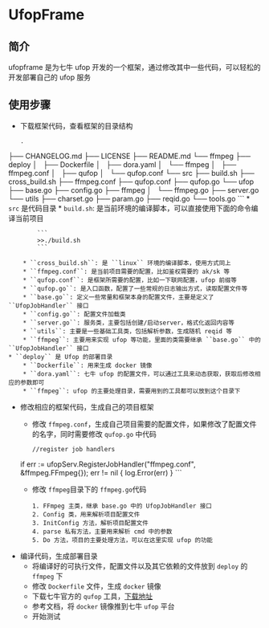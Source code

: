 # UfopFrame

## 简介
ufopframe 是为七牛 ufop 开发的一个框架，通过修改其中一些代码，可以轻松的开发部署自己的 ufop 服务

## 使用步骤
* 下载框架代码，查看框架的目录结构
	
	```
	.
├── CHANGELOG.md
├── LICENSE
├── README.md
└── ffmpeg
    ├── deploy
    │   ├── Dockerfile
    │   ├── dora.yaml
    │   └── ffmpeg
    │       ├── ffmpeg.conf
    │       ├── qufop
    │       └── qufop.conf
    └── src
        ├── build.sh
        ├── cross_build.sh
        ├── ffmpeg.conf
        ├── qufop.conf
        ├── qufop.go
        └── ufop
            ├── base.go
            ├── config.go
            ├── ffmpeg
            │   └── ffmpeg.go
            ├── server.go
            └── utils
                ├── charset.go
                ├── param.go
                ├── reqid.go
                └── tools.go
	```
	* ``src`` 是代码目录
		* ``build.sh``: 是当前环境的编译脚本，可以直接使用下面的命令编译当前项目
		
			```
			>>./build.sh
			```
			 
		* ``cross_build.sh``: 是 ``linux`` 环境的编译脚本，使用方式同上
		* ``ffmpeg.conf``: 是当前项目需要的配置，比如鉴权需要的 ak/sk 等
		* ``qufop.conf``: 是框架所需要的配置，比如一下联网配置，ufop 前缀等
		* ``qufop.go``: 是入口函数，配置了一些常规的日志输出方式，读取配置文件等
		* ``base.go``: 定义一些常量和框架本身的配置文件，主要是定义了 ``UfopJobHandler`` 接口
		* ``config.go``: 配置文件加载类 
		* ``server.go``: 服务类，主要包括创建/启动server，格式化返回内容等
		* ``utils``: 主要是一些基础工具类，包括解析参数，生成随机 reqid 等
		* ``ffmpeg``: 主要用来实现 ufop 等功能，里面的类需要继承 ``base.go`` 中的 ``UfopJobHandler`` 接口
	* ``deploy`` 是 Ufop 的部署目录
		* ``Dockerfile``: 用来生成 docker 镜像
		* ``dora.yaml``: 七牛 ufop 的配置文件，可以通过工具来动态获取，获取后修改相应的参数即可
		* ``ffmpeg``: ufop 的主要处理目录，需要用到的工具都可以放到这个目录下

* 修改相应的框架代码，生成自己的项目框架
	* 修改 `ffmpeg.conf`，生成自己项目需要的配置文件，如果修改了配置文件的名字，同时需要修改 `qufop.go` 中代码
		
		```
		//register job handlers
	if err := ufopServ.RegisterJobHandler("ffmpeg.conf", &ffmpeg.FFmpeg{}); err != nil {
		log.Error(err)
	}
		```
	* 修改 ``ffmpeg``目录下的 ``ffmpeg.go``代码
	
		```
		1. FFmpeg 主类，继承 base.go 中的 UfopJobHandler 接口
		2. Config 类，用来解析项目配置文件
		3. InitConfig 方法，解析项目配置文件
		4. parse 私有方法，主要用来解析 cmd 中的参数
		5. Do 方法，项目的主要处理方法，可以在这里实现 ufop 的功能
		```
* 编译代码，生成部署目录
	* 将编译好的可执行文件，配置文件以及其它依赖的文件放到 `deploy` 的 `ffmpeg` 下
	* 修改 `Dockerfile` 文件，生成 `docker` 镜像
	* 下载七牛官方的 `qufop` 工具，[下载地址](https://developer.qiniu.com/dora/tools/1222/qdoractl)
	* 参考文档，将 `docker` 镜像推到七牛 `ufop` 平台
	* 开始测试